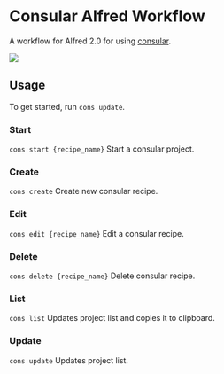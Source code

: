 # Consular Alfred Workflow

A workflow for Alfred 2.0 for using [consular](https://github.com/achiu/consular "Consular in Github").

![](http://f.cl.ly/items/2p3n1z2n2r2P3q3h0e2U/cons.png)

## Usage
To get started, run `cons update`.

### Start
`cons start {recipe_name}`
Start a consular project.

### Create
`cons create`
Create new consular recipe.

### Edit
`cons edit {recipe_name}`
Edit a consular recipe.

### Delete
`cons delete {recipe_name}`
Delete consular recipe.

### List
`cons list`
Updates project list and copies it to clipboard.

### Update
`cons update`
Updates project list.

